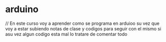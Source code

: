 # arduino
// En este curso voy a aprender como se programa en arduioo su vez que voy a estar subiendo notas de clase y codigos para seguir con el mismo si asu vez algun codigo esta mal lo tratare de comentar todo 
